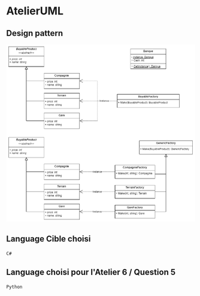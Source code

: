 # AtelierUML

## Design pattern

![alt text](img/UMLCollab.png)

## Language Cible choisi 

``C#``

## Language choisi pour l'Atelier 6 / Question 5 

``Python``